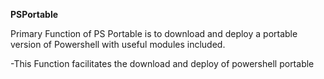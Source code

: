 **PSPortable**

Primary Function of PS Portable is to download and deploy a portable version of Powershell with useful modules included.

-This Function facilitates the download and deploy of powershell portable

